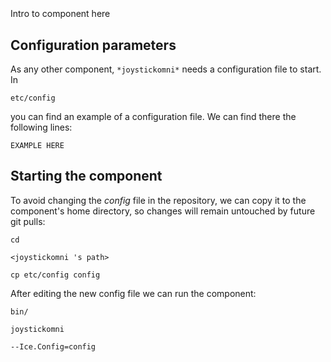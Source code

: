 ```
```
#
``` joystickomni
```
Intro to component here


## Configuration parameters
As any other component,
``` *joystickomni* ```
needs a configuration file to start. In

    etc/config

you can find an example of a configuration file. We can find there the following lines:

    EXAMPLE HERE


## Starting the component
To avoid changing the *config* file in the repository, we can copy it to the component's home directory, so changes will remain untouched by future git pulls:

    cd

``` <joystickomni 's path> ```

    cp etc/config config

After editing the new config file we can run the component:

    bin/

```joystickomni ```

    --Ice.Config=config
